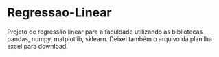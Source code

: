 # Regressao-Linear
Projeto de regressão linear para a faculdade utilizando as bibliotecas pandas, numpy, matplotlib, sklearn.
Deixei também o arquivo da planilha excel para download.
